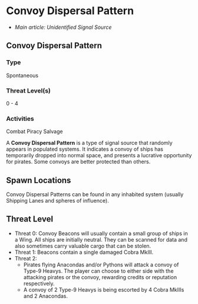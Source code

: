 # Convoy Dispersal Pattern
- *Main article: Unidentified Signal Source*

## Convoy Dispersal Pattern

### Type

Spontaneous

### Threat Level(s)

0 - 4

### Activities

Combat
Piracy
Salvage

A **Convoy Dispersal Pattern** is a type of signal source that randomly appears in populated systems. It indicates a convoy of ships has temporarily dropped into normal space, and presents a lucrative opportunity for pirates. Some convoys are better protected than others.

## Spawn Locations

Convoy Dispersal Patterns can be found in any inhabited system (usually Shipping Lanes and spheres of influence).

## Threat Level

- Threat 0: Convoy Beacons will usually contain a small group of ships in a Wing. All ships are initially neutral. They can be scanned for data and  also sometimes carry valuable cargo that can be stolen.
- Threat 1: Beacons contain a single damaged Cobra MkIII.
- Threat 2:
    - Pirates flying Anacondas and/or Pythons will attack a convoy of Type-9 Heavys. The player can choose to either side with the attacking pirates or the convoy, rewarding credits or reputation respectively.
    - A convoy of 2 Type-9 Heavys is being escorted by 4 Cobra MkIIIs and 2 Anacondas.